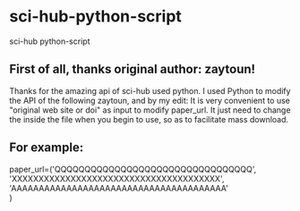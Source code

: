 # sci-hub-python-script
sci-hub python-script
## First of all, thanks original author: zaytoun! 
Thanks for the amazing api of sci-hub used python.
I used Python to modify the API of the following zaytoun, and by my edit:
It is very convenient to use "original web site or doi" as input to modify paper_url.
It just need to change the inside the file when you begin to use, so as to facilitate mass download.
## For example:
paper_url=('QQQQQQQQQQQQQQQQQQQQQQQQQQQQQQQQQ',<br>
'XXXXXXXXXXXXXXXXXXXXXXXXXXXXXXXXXXXXXXX',<br>
'AAAAAAAAAAAAAAAAAAAAAAAAAAAAAAAAAAAAAAA'<br>
)<br>
